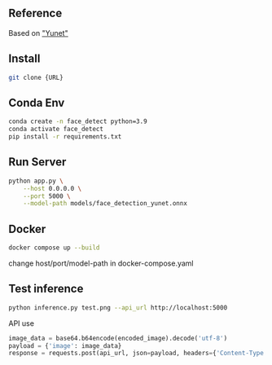 
## Reference

Based on ["Yunet"](https://opencv.org/blog/opencv-face-detection-cascade-classifier-vs-yunet/)

## Install

```bash
git clone {URL}
```

## Conda Env

```bash
conda create -n face_detect python=3.9
conda activate face_detect
pip install -r requirements.txt

```

## Run Server

```bash
python app.py \
    --host 0.0.0.0 \
    --port 5000 \
    --model-path models/face_detection_yunet.onnx
```

## Docker 

```bash
docker compose up --build
```
change host/port/model-path in docker-compose.yaml

## Test inference

```bash
python inference.py test.png --api_url http://localhost:5000
```

API use

```python
image_data = base64.b64encode(encoded_image).decode('utf-8')
payload = {'image': image_data}
response = requests.post(api_url, json=payload, headers={'Content-Type': 'application/json'})
```
